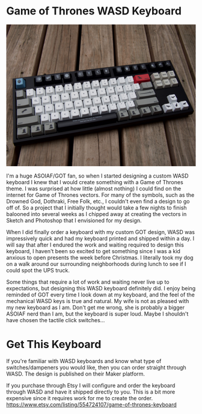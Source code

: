 # Game of Thrones WASD Keyboard

![Keyboard](got-keyboard.jpeg)

I'm a huge ASOIAF/GOT fan, so when I started designing a custom WASD keyboard I knew that I would create something with a Game of Thrones theme. I was surprised at how little (almost nothing) I could find on the internet for Game of Thrones vectors. For many of the symbols, such as the Drowned God, Dothraki, Free Folk, etc., I couldn't even find a design to go off of. So a project that I initially thought would take a few nights to finish balooned into several weeks as I chipped away at creating the vectors in Sketch and Photoshop that I envisioned for my design.

When I did finally order a keyboard with my custom GOT design, WASD was impressively quick and had my keyboard printed and shipped within a day. I will say that after I endured the work and waiting required to design this keyboard, I haven't been so excited to get something since I was a kid anxious to open presents the week before Christmas. I literally took my dog on a walk around our surrounding neighborhoods during lunch to see if I could spot the UPS truck.

Some things that require a lot of work and waiting never live up to expectations, but designing this WASD keyboard definitely did. I enjoy being reminded of GOT every time I look down at my keyboard, and the feel of the mechanical WASD keys is true and natural. My wife is not as pleased with my new keyboard as I am. Don't get me wrong, she is probably a bigger ASOIAF nerd than I am, but the keyboard is super loud. Maybe I shouldn't have chosen the tactile click switches...

# Get This Keyboard

If you're familiar with WASD keyboards and know what type of switches/dampeners you would like, then you can order straight through WASD. The design is published on their Maker platform.

If you purchase through Etsy I will configure and order the keyboard through WASD and have it shipped directly to you. This is a bit more expensive since it requires work for me to create the order.
https://www.etsy.com/listing/554724107/game-of-thrones-keyboard
